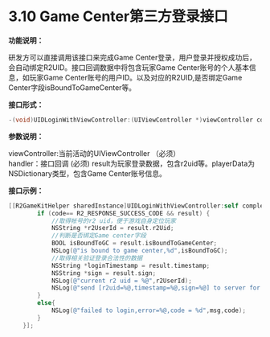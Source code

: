 # 3.10 Game Center第三方登录接口

**功能说明：**

研发方可以直接调用该接口来完成Game Center登录，用户登录并授权成功后，会自动绑定R2UID。接口回调数据中将包含玩家Game Center账号的个人基本信息，如玩家Game Center账号的用户ID。以及对应的R2UID,是否绑定Game Center字段isBoundToGameCenter等。

**接口形式：**

```objectivec
-(void)UIDLoginWithViewController:(UIViewController *)viewController completionHandler:(R2GCUIDLoginHandler)handler;
```

**参数说明：**

viewController:当前活动的UIViewController （必须）  
handler：接口回调 \(必须\) result为玩家登录数据，包含r2uid等。playerData为NSDictionary类型，包含Game Center账号信息。

**接口示例：**

```objectivec
[[R2GameKitHelper sharedInstance]UIDLoginWithViewController:self completionHandler:^(int code, NSString *msg, R2LoginResponse *result, id playerData) {
        if (code== R2_RESPONSE_SUCCESS_CODE && result) {
            //取得帐号的r2 uid，便于游戏自身定位玩家
            NSString *r2UserId = result.r2Uid;
            //判断是否绑定Game center字段
            BOOL isBoundToGC = result.isBoundToGameCenter;
            NSLog(@"is bound to game center,%d",isBoundToGC);
            //取得相关验证登录合法性的数据
            NSString *loginTimestamp = result.timestamp;
            NSString *sign = result.sign;
            NSLog(@"current r2 uid = %@",r2UserId);
            NSLog(@"send [r2uid=%@,timestamp=%@,sign=%@] to server for the verification",r2UserId,loginTimestamp,sign);
        }
        else{
            NSLog(@"failed to login,error=%@,code = %d",msg,code);
        }
    }];
```

